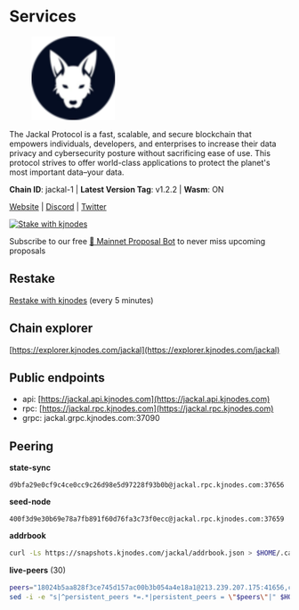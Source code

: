 # Services

<figure><img src="https://raw.githubusercontent.com/kj89/cosmos-images/main/logos/jackal.png" width="150" alt=""><figcaption></figcaption></figure>

The Jackal Protocol is a fast, scalable, and secure blockchain that empowers  individuals, developers, and enterprises to increase their data privacy and  cybersecurity posture without sacrificing ease of use. This protocol strives  to offer world-class applications to protect the planet's most important data–your data.

**Chain ID**: jackal-1 | **Latest Version Tag**: v1.2.2 | **Wasm**: ON

[Website](https://jackalprotocol.com) | [Discord](https://discord.com/invite/5GKym3p6rj) | [Twitter](https://twitter.com/Jackal_Protocol)

[![Stake with kjnodes](https://i.ibb.co/cr44Q8j/button-stake-with-kjnodes.png)](https://restake.app/jackal/jklvaloper1tr3wm3mdkz0tda6t7vavqnn7fe2g4un0f67xmt)

Subscribe to our free [🤖 Mainnet Proposal Bot](https://t.me/kjnodes_proposal_bot) to never miss upcoming proposals

## Restake

[Restake with kjnodes](https://restake.app/jackal/jklvaloper1tr3wm3mdkz0tda6t7vavqnn7fe2g4un0f67xmt) (every 5 minutes)
## Chain explorer
[https://explorer.kjnodes.com/jackal](https://explorer.kjnodes.com/jackal)

## Public endpoints

* api: [https://jackal.api.kjnodes.com](https://jackal.api.kjnodes.com)
* rpc: [https://jackal.rpc.kjnodes.com](https://jackal.rpc.kjnodes.com)
* grpc: jackal.grpc.kjnodes.com:37090

## Peering

**state-sync**

```text
d9bfa29e0cf9c4ce0cc9c26d98e5d97228f93b0b@jackal.rpc.kjnodes.com:37656
```

**seed-node**

```text
400f3d9e30b69e78a7fb891f60d76fa3c73f0ecc@jackal.rpc.kjnodes.com:37659
```

**addrbook**
```bash
curl -Ls https://snapshots.kjnodes.com/jackal/addrbook.json > $HOME/.canine/config/addrbook.json
```

**live-peers** (30)
```bash
peers="18024b5aa828f3ce745d157ac00b3b054a4e18a1@213.239.207.175:41656,c5b43622ecd7413dd41905f6f8f5b5befd299ced@65.109.65.210:32656,e272f855eb99975dbd23bfc52dce9ff9661596ff@65.109.60.54:37656,f6aaf53be76e005f83376ceca6d26d30ac93d42c@46.4.81.204:33656,3aa231026af06a3cedd4c2e37cd02392fcb2b0a0@57.128.82.243:14656,5c4be82ac4d1d8856da2c55e2ac73642c230b596@146.59.47.210:21656,d9bfa29e0cf9c4ce0cc9c26d98e5d97228f93b0b@65.109.88.38:37656,5e1d0091447c9590293fc38d2ec9d52c662d33c5@99.241.52.117:26956,dd3cab79ffae0aed4f519503b66e9403c69eeb14@85.237.193.101:25565,2ec46ff04ebfafc19f505feaaf00943c15bb2757@185.16.38.149:26656,d9abd1dd5bf7c57461f0476c61e28bac879430a2@141.94.109.71:10556,26b6255375a592c3b0664bd474a6975f468c3785@88.99.164.158:11126,f4aef0a294458000e78399cf74ebd4d3d70cf6ce@24.158.14.210:26656,67fbe07c5042c864a6028d969924db6b6b9959b2@5.9.79.121:26656,f3b96273f3b1a7d2594851badd4302f16db81cfa@23.29.55.92:26656,af774f532cf4b53528b0c418d01dbec549207841@162.19.84.205:26656,55bbee79c024a5032222ee4cac0d932c4033c63a@142.132.209.97:26656,173c43436e2287f3660c344a5fd2386da4a61968@65.109.92.241:11126,976d837d399c0914cca7ba81fcd554b1f3d7a7bd@206.172.224.141:26656,7c85c0aa43e8027b424cb356554a4ccc801a968d@198.244.212.27:26656,28b093e86576a307cebc709912e3546ffe331ad6@65.108.224.156:28656,8be44995ab4eeafcde6e0a9e196c40d483ef6d2a@51.81.155.97:10556,ebc272824924ea1a27ea3183dd0b9ba713494f83@95.214.55.198:26906,a463b16c5a7cee3d77f465a0b1c0d526aef426d8@194.163.150.92:26656,0faa7f1099de2e02deebe09fcb52863056333265@144.202.72.17:26616,ef8c470a03f3753df53dad15a435f99d6869f6a7@51.81.107.95:10856,dbbd1e102b9d0cde827cd272205fa3a2886a6b2c@5.9.147.22:21656,039a1c4f438c1ecc2dd901e7316d16fdafadfdab@104.193.254.36:27656,713d202326eedaed41d467b26051aba62727febd@5.9.69.241:26656,80cc4b90a546a138a480642dd5ce0fcf65ba2d8c@65.108.41.172:29956"
sed -i -e "s|^persistent_peers *=.*|persistent_peers = \"$peers\"|" $HOME/.canine/config/config.toml
```
